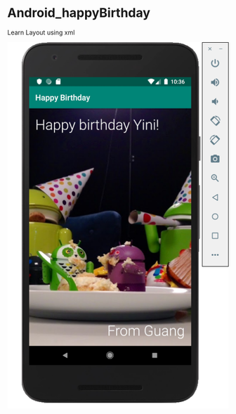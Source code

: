# Android_happyBirthday
Learn Layout using xml

![image](https://raw.githubusercontent.com/ydxb7/Android_happyBirthday/master/show_app.png)
